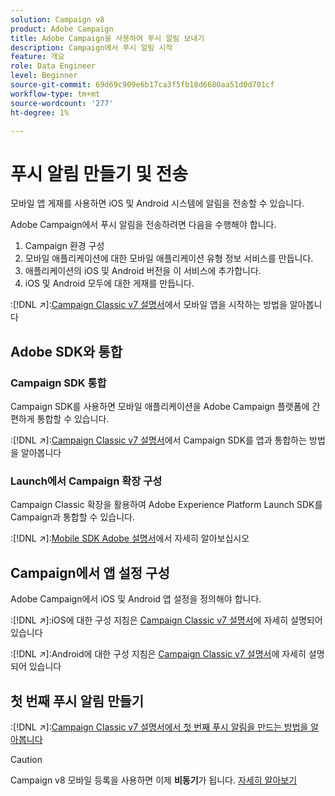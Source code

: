 ```yaml
---
solution: Campaign v8
product: Adobe Campaign
title: Adobe Campaign을 사용하여 푸시 알림 보내기
description: Campaign에서 푸시 알림 시작
feature: 개요
role: Data Engineer
level: Beginner
source-git-commit: 69d69c909e6b17ca3f5fb18d6680aa51d0d701cf
workflow-type: tm+mt
source-wordcount: '277'
ht-degree: 1%

---
```


# 푸시 알림 만들기 및 전송

모바일 앱 게재를 사용하면 iOS 및 Android 시스템에 알림을 전송할 수 있습니다.

Adobe Campaign에서 푸시 알림을 전송하려면 다음을 수행해야 합니다.

1. Campaign 환경 구성
1. 모바일 애플리케이션에 대한 모바일 애플리케이션 유형 정보 서비스를 만듭니다.
1. 애플리케이션의 iOS 및 Android 버전을 이 서비스에 추가합니다.
1. iOS 및 Android 모두에 대한 게재를 만듭니다.

:[!DNL :arrow_upper_right:]:[Campaign Classic v7 설명서](https://experienceleague.adobe.com/docs/campaign-classic/using/sending-messages/sending-push-notifications/about-mobile-app-channel.html)에서 모바일 앱을 시작하는 방법을 알아봅니다

## Adobe SDK와 통합

### Campaign SDK 통합

Campaign SDK를 사용하면 모바일 애플리케이션을 Adobe Campaign 플랫폼에 간편하게 통합할 수 있습니다.

:[!DNL :arrow_upper_right:]:[Campaign Classic v7 설명서](https://experienceleague.adobe.com/docs/campaign-classic/using/sending-messages/sending-push-notifications/integrating-campaign-sdk-into-the-mobile-application.html?lang=en#loading-campaign-sdk)에서 Campaign SDK를 앱과 통합하는 방법을 알아봅니다

### Launch에서 Campaign 확장 구성

Campaign Classic 확장을 활용하여 Adobe Experience Platform Launch SDK를 Campaign과 통합할 수 있습니다.

:[!DNL :arrow_upper_right:]:[Mobile SDK Adobe 설명서](https://aep-sdks.gitbook.io/docs/using-mobile-extensions/adobe-campaignclassic)에서 자세히 알아보십시오

## Campaign에서 앱 설정 구성

Adobe Campaign에서 iOS 및 Android 앱 설정을 정의해야 합니다.

:[!DNL :arrow_upper_right:]:iOS에 대한 구성 지침은 [Campaign Classic v7 설명서](https://experienceleague.adobe.com/docs/campaign-classic/using/sending-messages/sending-push-notifications/configure-the-mobile-app/configuring-the-mobile-application.html?lang=en#sending-messages)에 자세히 설명되어 있습니다

:[!DNL :arrow_upper_right:]:Android에 대한 구성 지침은 [Campaign Classic v7 설명서](https://experienceleague.adobe.com/docs/campaign-classic/using/sending-messages/sending-push-notifications/configure-the-mobile-app/configuring-the-mobile-application-android.html?lang=en#sending-messages)에 자세히 설명되어 있습니다

## 첫 번째 푸시 알림 만들기

:[!DNL :arrow_upper_right:]:[Campaign Classic v7 설명서에서 첫 번째 푸시 알림을 만드는 방법을 알아봅니다](https://experienceleague.adobe.com/docs/campaign-classic/using/sending-messages/sending-push-notifications/creating-notifications.html?lang=en#sending-notifications-on-ios)


>[!CAUTION]
>
>Campaign v8 모바일 등록을 사용하면 이제 **비동기**&#x200B;가 됩니다. [자세히 알아보기](../dev/staging.md)

